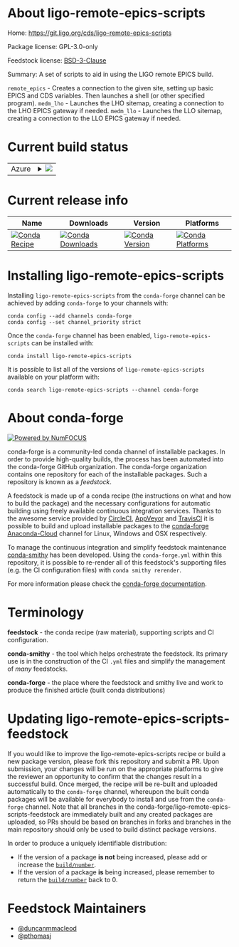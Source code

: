 About ligo-remote-epics-scripts
===============================

Home: https://git.ligo.org/cds/ligo-remote-epics-scripts

Package license: GPL-3.0-only

Feedstock license: [BSD-3-Clause](https://github.com/conda-forge/ligo-remote-epics-scripts-feedstock/blob/main/LICENSE.txt)

Summary: A set of scripts to aid in using the LIGO remote EPICS build.

`remote_epics` - Creates a connection to the given site, setting up basic EPICS and CDS variables. Then launches a shell (or other specified program).
`medm_lho` - Launches the LHO sitemap, creating a connection to the LHO EPICS gateway if needed.
`medm_llo` - Launches the LLO sitemap, creating a connection to the LLO EPICS gateway if needed.


Current build status
====================


<table>
    
  <tr>
    <td>Azure</td>
    <td>
      <details>
        <summary>
          <a href="https://dev.azure.com/conda-forge/feedstock-builds/_build/latest?definitionId=15710&branchName=main">
            <img src="https://dev.azure.com/conda-forge/feedstock-builds/_apis/build/status/ligo-remote-epics-scripts-feedstock?branchName=main">
          </a>
        </summary>
        <table>
          <thead><tr><th>Variant</th><th>Status</th></tr></thead>
          <tbody><tr>
              <td>linux_64</td>
              <td>
                <a href="https://dev.azure.com/conda-forge/feedstock-builds/_build/latest?definitionId=15710&branchName=main">
                  <img src="https://dev.azure.com/conda-forge/feedstock-builds/_apis/build/status/ligo-remote-epics-scripts-feedstock?branchName=main&jobName=linux&configuration=linux_64_" alt="variant">
                </a>
              </td>
            </tr>
          </tbody>
        </table>
      </details>
    </td>
  </tr>
</table>

Current release info
====================

| Name | Downloads | Version | Platforms |
| --- | --- | --- | --- |
| [![Conda Recipe](https://img.shields.io/badge/recipe-ligo--remote--epics--scripts-green.svg)](https://anaconda.org/conda-forge/ligo-remote-epics-scripts) | [![Conda Downloads](https://img.shields.io/conda/dn/conda-forge/ligo-remote-epics-scripts.svg)](https://anaconda.org/conda-forge/ligo-remote-epics-scripts) | [![Conda Version](https://img.shields.io/conda/vn/conda-forge/ligo-remote-epics-scripts.svg)](https://anaconda.org/conda-forge/ligo-remote-epics-scripts) | [![Conda Platforms](https://img.shields.io/conda/pn/conda-forge/ligo-remote-epics-scripts.svg)](https://anaconda.org/conda-forge/ligo-remote-epics-scripts) |

Installing ligo-remote-epics-scripts
====================================

Installing `ligo-remote-epics-scripts` from the `conda-forge` channel can be achieved by adding `conda-forge` to your channels with:

```
conda config --add channels conda-forge
conda config --set channel_priority strict
```

Once the `conda-forge` channel has been enabled, `ligo-remote-epics-scripts` can be installed with:

```
conda install ligo-remote-epics-scripts
```

It is possible to list all of the versions of `ligo-remote-epics-scripts` available on your platform with:

```
conda search ligo-remote-epics-scripts --channel conda-forge
```


About conda-forge
=================

[![Powered by
NumFOCUS](https://img.shields.io/badge/powered%20by-NumFOCUS-orange.svg?style=flat&colorA=E1523D&colorB=007D8A)](https://numfocus.org)

conda-forge is a community-led conda channel of installable packages.
In order to provide high-quality builds, the process has been automated into the
conda-forge GitHub organization. The conda-forge organization contains one repository
for each of the installable packages. Such a repository is known as a *feedstock*.

A feedstock is made up of a conda recipe (the instructions on what and how to build
the package) and the necessary configurations for automatic building using freely
available continuous integration services. Thanks to the awesome service provided by
[CircleCI](https://circleci.com/), [AppVeyor](https://www.appveyor.com/)
and [TravisCI](https://travis-ci.com/) it is possible to build and upload installable
packages to the [conda-forge](https://anaconda.org/conda-forge)
[Anaconda-Cloud](https://anaconda.org/) channel for Linux, Windows and OSX respectively.

To manage the continuous integration and simplify feedstock maintenance
[conda-smithy](https://github.com/conda-forge/conda-smithy) has been developed.
Using the ``conda-forge.yml`` within this repository, it is possible to re-render all of
this feedstock's supporting files (e.g. the CI configuration files) with ``conda smithy rerender``.

For more information please check the [conda-forge documentation](https://conda-forge.org/docs/).

Terminology
===========

**feedstock** - the conda recipe (raw material), supporting scripts and CI configuration.

**conda-smithy** - the tool which helps orchestrate the feedstock.
                   Its primary use is in the construction of the CI ``.yml`` files
                   and simplify the management of *many* feedstocks.

**conda-forge** - the place where the feedstock and smithy live and work to
                  produce the finished article (built conda distributions)


Updating ligo-remote-epics-scripts-feedstock
============================================

If you would like to improve the ligo-remote-epics-scripts recipe or build a new
package version, please fork this repository and submit a PR. Upon submission,
your changes will be run on the appropriate platforms to give the reviewer an
opportunity to confirm that the changes result in a successful build. Once
merged, the recipe will be re-built and uploaded automatically to the
`conda-forge` channel, whereupon the built conda packages will be available for
everybody to install and use from the `conda-forge` channel.
Note that all branches in the conda-forge/ligo-remote-epics-scripts-feedstock are
immediately built and any created packages are uploaded, so PRs should be based
on branches in forks and branches in the main repository should only be used to
build distinct package versions.

In order to produce a uniquely identifiable distribution:
 * If the version of a package **is not** being increased, please add or increase
   the [``build/number``](https://docs.conda.io/projects/conda-build/en/latest/resources/define-metadata.html#build-number-and-string).
 * If the version of a package **is** being increased, please remember to return
   the [``build/number``](https://docs.conda.io/projects/conda-build/en/latest/resources/define-metadata.html#build-number-and-string)
   back to 0.

Feedstock Maintainers
=====================

* [@duncanmmacleod](https://github.com/duncanmmacleod/)
* [@pthomasj](https://github.com/pthomasj/)

